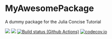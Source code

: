 # MyAwesomePackage
A dummy package for the Julia Concise Tutorial

[![](https://img.shields.io/badge/docs-stable-blue.svg)](https://sylvaticus.github.io/MyAwesomePackage/stable)
[![](https://img.shields.io/badge/docs-dev-blue.svg)](https://sylvaticus.github.io/MyAwesomePackage/dev)
[![Build status (Github Actions)](https://github.com/sylvaticus/BDisposal.jl/workflows/CI/badge.svg)](https://github.com/sylvaticus/BDisposal.jl/actions)
[![codecov.io](http://codecov.io/github/sylvaticus/BDisposal.jl/coverage.svg?branch=main)](http://codecov.io/github/sylvaticus/BDisposal.jl?branch=main)
